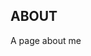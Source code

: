 ## ABOUT
A page about me





<!---
What I like to do as an applied physicist
What I am currently doing
What I want to do
Who I am
Who I work with
Where I came from
What my research today is
---!>
